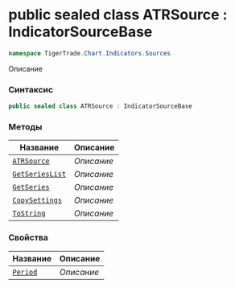 
# public sealed class ATRSource : IndicatorSourceBase
```csharp
namespace TigerTrade.Chart.Indicators.Sources
```



Описание

### Синтаксис
```csharp
public sealed class ATRSource : IndicatorSourceBase
```


### Методы
| Название | Описание |
| --- | --- |
| [`ATRSource`](./ATRSource.cs/Методы/ATRSource.md) | *Описание* |
| [`GetSeriesList`](./ATRSource.cs/Методы/GetSeriesList.md) | *Описание* |
| [`GetSeries`](./ATRSource.cs/Методы/GetSeries.md) | *Описание* |
| [`CopySettings`](./ATRSource.cs/Методы/CopySettings.md) | *Описание* |
| [`ToString`](./ATRSource.cs/Методы/ToString.md) | *Описание* |

### Свойства
| Название | Описание |
| --- | --- |
| [`Period`](./ATRSource.cs/Свойства/Period.md) | *Описание* |



